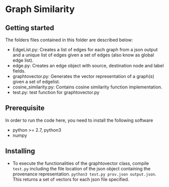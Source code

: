 # Graph Similarity

## Getting started
The folders files contained in this folder are described below:

* EdgeList.py: Creates a list of edges for each graph from a json output and a unique list of edges given a set of edges (also know as global edge list).
* edge.py: Creates an edge object with source, destination node and label fields.
* graphtovector.py: Generates the vector representation of a graph(s) given a set of edgelist.
* cosine_similarity.py: Contains cosine similarity function implementation.
* test.py: test function for graphtovector.py


## Prerequisite

In order to run the code here, you need to install the following software

* python >= 2.7, python3
* numpy



## Installing

* To execute the functionalities of the graphtovector class, compile `test.py` including the file location of the json object containing the provenance representation.  `python3 test.py prov.json output.json`. This returns a set of vectors for each json file specified.








